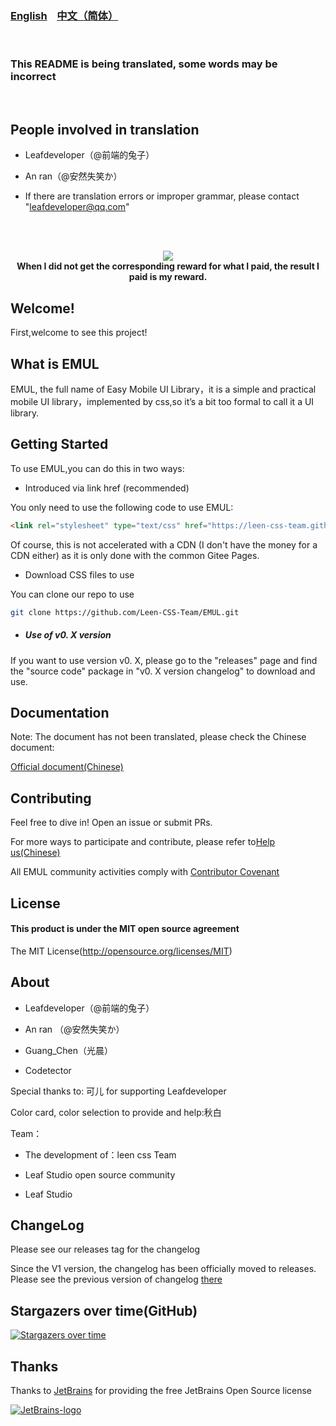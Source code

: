 ### <a href="README_en.md">English</a>&nbsp;&nbsp;&nbsp;&nbsp;<a href="README.md">中文（简体）</a>

<br />

### This README is being translated, some words may be incorrect

<br />

## People involved in translation

- Leafdeveloper（@前端的兔子）

- An ran（@安然失笑か）

- If there are translation errors or improper grammar, please contact "leafdeveloper@qq.com"

<br /><br />

<p align="center">
   <img src="https://cdn.jsdelivr.net/gh/leaf2006/image/img/logo.png">
   <br />
   <b>When I did not get the corresponding reward for what I paid, the result I paid is my reward.</b>
</p>

## Welcome!

First,welcome to see this project!

## What is EMUL

EMUL, the full name of Easy Mobile UI Library，it is a simple and practical mobile UI library，implemented by css,so it’s a bit too formal to call it a UI library.

## Getting Started

To use EMUL,you can do this in two ways:

- Introduced via link href (recommended)

You only need to use the following code to use EMUL:

```html
<link rel="stylesheet" type="text/css" href="https://leen-css-team.github.io/EMUL/dist/css/emul.min.css">
```
Of course, this is not accelerated with a CDN (I don't have the money for a CDN either) as it is only done with the common Gitee Pages.

- Download CSS files to use

You can clone our repo to use

```sh
git clone https://github.com/Leen-CSS-Team/EMUL.git
```

- ##### Use of v0. X version

If you want to use version v0. X, please go to the "releases" page and find the "source code" package in "v0. X version changelog" to download and use.

## Documentation

Note: The document has not been translated, please check the Chinese document:

<a href="https://leen-css-team.gitee.io/emul-docs/">Official document(Chinese)</a>

## Contributing

Feel free to dive in! Open an issue or submit PRs.

For more ways to participate and contribute, please refer to[Help us(Chinese)](https://leen-css-team.gitee.io/emul-docs/#/others/help-us)

All EMUL community activities comply with [Contributor Covenant](https://www.contributor-covenant.org/)

## License

#### This product is under the MIT open source agreement

The MIT License(http://opensource.org/licenses/MIT)


## About

- Leafdeveloper（@前端的兔子）

- An ran （@安然失笑か）

- Guang_Chen（光晨）

- Codetector 

Special thanks to: 可儿 for supporting Leafdeveloper

Color card, color selection to provide and help:秋白

Team：

- The development of：leen css Team

-  Leaf Studio open source community

- Leaf Studio

## ChangeLog

Please see our releases tag for the changelog

Since the V1 version, the changelog has been officially moved to releases. Please see the previous version of changelog <a href="https://github.com/Leen-CSS-Team/EMUL/releases/tag/V0.X">there</a>

## Stargazers over time(GitHub)

[![Stargazers over time](https://starchart.cc/Leen-CSS-Team/EMUL.svg)](https://starchart.cc/Leen-CSS-Team/EMUL)

## Thanks

Thanks to [JetBrains](https://www.jetbrains.com/?from=real-url) for providing the free JetBrains Open Source license

[![JetBrains-logo](https://i.loli.net/2020/10/03/E4h5FZmSfnGIgap.png)](https://www.jetbrains.com/?from=real-url)